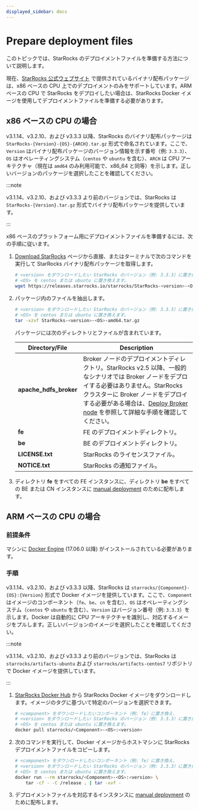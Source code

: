 ```yaml
---
displayed_sidebar: docs
---
```


# Prepare deployment files

このトピックでは、StarRocks のデプロイメントファイルを準備する方法について説明します。

現在、[StarRocks 公式ウェブサイト](https://www.starrocks.io/download/community) で提供されているバイナリ配布パッケージは、x86 ベースの CPU 上でのデプロイメントのみをサポートしています。ARM ベースの CPU で StarRocks をデプロイしたい場合は、StarRocks Docker イメージを使用してデプロイメントファイルを準備する必要があります。

## x86 ベースの CPU の場合

v3.1.14、v3.2.10、および v3.3.3 以降、StarRocks のバイナリ配布パッケージは `StarRocks-{Version}-{OS}-{ARCH}.tar.gz` 形式で命名されています。ここで、`Version` はバイナリ配布パッケージのバージョン情報を示す番号（例: `3.3.3`）、`OS` はオペレーティングシステム（`centos` や `ubuntu` を含む）、`ARCH` は CPU アーキテクチャ（現在は `amd64` のみ利用可能で、x86_64 と同等）を示します。正しいバージョンのパッケージを選択したことを確認してください。

:::note

v3.1.14、v3.2.10、および v3.3.3 より前のバージョンでは、StarRocks は `StarRocks-{Version}.tar.gz` 形式でバイナリ配布パッケージを提供しています。

:::

x86 ベースのプラットフォーム用にデプロイメントファイルを準備するには、次の手順に従います。

1. [Download StarRocks](https://www.starrocks.io/download/community) ページから直接、またはターミナルで次のコマンドを実行して StarRocks バイナリ配布パッケージを取得します。

   ```Bash
   # <version> をダウンロードしたい StarRocks のバージョン（例: 3.3.3）に置き換え、
   # <OS> を centos または ubuntu に置き換えます。
   wget https://releases.starrocks.io/starrocks/StarRocks-<version>-<OS>-amd64.tar.gz
   ```

2. パッケージ内のファイルを抽出します。

   ```Bash
   # <version> をダウンロードしたい StarRocks のバージョン（例: 3.3.3）に置き換え、
   # <OS> を centos または ubuntu に置き換えます。
   tar -xzvf StarRocks-<version>-<OS>-amd64.tar.gz
   ```

   パッケージには次のディレクトリとファイルが含まれています。

   | **Directory/File**     | **Description**                                              |
   | ---------------------- | ------------------------------------------------------------ |
   | **apache_hdfs_broker** | Broker ノードのデプロイメントディレクトリ。StarRocks v2.5 以降、一般的なシナリオでは Broker ノードをデプロイする必要はありません。StarRocks クラスターに Broker ノードをデプロイする必要がある場合は、[Deploy Broker node](../deployment/deploy_broker.md) を参照して詳細な手順を確認してください。 |
   | **fe**                 | FE のデプロイメントディレクトリ。                                 |
   | **be**                 | BE のデプロイメントディレクトリ。                                 |
   | **LICENSE.txt**        | StarRocks のライセンスファイル。                                  |
   | **NOTICE.txt**         | StarRocks の通知ファイル。                                   |

3. ディレクトリ **fe** をすべての FE インスタンスに、ディレクトリ **be** をすべての BE または CN インスタンスに [manual deployment](../deployment/deploy_manually.md) のために配布します。

## ARM ベースの CPU の場合

### 前提条件

マシンに [Docker Engine](https://docs.docker.com/engine/install/) (17.06.0 以降) がインストールされている必要があります。

### 手順

v3.1.14、v3.2.10、および v3.3.3 以降、StarRocks は `starrocks/{Component}-{OS}:{Version}` 形式で Docker イメージを提供しています。ここで、`Component` はイメージのコンポーネント（`fe`、`be`、`cn` を含む）、`OS` はオペレーティングシステム（`centos` や `ubuntu` を含む）、`Version` はバージョン番号（例: `3.3.3`）を示します。Docker は自動的に CPU アーキテクチャを識別し、対応するイメージをプルします。正しいバージョンのイメージを選択したことを確認してください。

:::note

v3.1.14、v3.2.10、および v3.3.3 より前のバージョンでは、StarRocks は `starrocks/artifacts-ubuntu` および `starrocks/artifacts-centos7` リポジトリで Docker イメージを提供しています。

:::

1. [StarRocks Docker Hub](https://hub.docker.com/r/starrocks/artifacts-ubuntu/tags) から StarRocks Docker イメージをダウンロードします。イメージのタグに基づいて特定のバージョンを選択できます。

   ```Bash
   # <component> をダウンロードしたいコンポーネント（例: fe）に置き換え、
   # <version> をダウンロードしたい StarRocks のバージョン（例: 3.3.3）に置き換え、
   # <OS> を centos または ubuntu に置き換えます。
   docker pull starrocks/<Component>-<OS>:<version>
   ```

2. 次のコマンドを実行して、Docker イメージからホストマシンに StarRocks デプロイメントファイルをコピーします。

   ```Bash
   # <component> をダウンロードしたいコンポーネント（例: fe）に置き換え、
   # <version> をダウンロードしたい StarRocks のバージョン（例: 3.3.3）に置き換え、
   # <OS> を centos または ubuntu に置き換えます。
   docker run --rm starrocks/<Component>-<OS>:<version> \
       tar -cf - -C /release . | tar -xvf -
   ```

3. デプロイメントファイルを対応するインスタンスに [manual deployment](../deployment/deploy_manually.md) のために配布します。